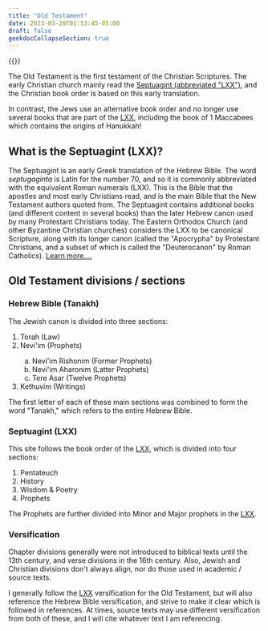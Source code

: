 ```yaml
---
title: "Old Testament"
date: 2023-03-28T01:53:45-05:00
draft: false
geekdocCollapseSection: true
---
```


{{<toc>}}

The Old Testament is the first testament of the Christian Scriptures. The early Christian church mainly read the [Septuagint (abbreviated "LXX")](#what-is-the-septuagint-lxx), and the Christian book order is based on this early translation.

In contrast, the Jews use an alternative book order and no longer use several books that are part of the [LXX](#what-is-the-septuagint-lxx), including the book of 1 Maccabees which contains the origins of Hanukkah!

## What is the Septuagint (LXX)?

The Septuagint is an early Greek translation of the Hebrew Bible. The word *septugaginta* is Latin for the number 70, and so it is commonly abbreviated with the equivalent Roman numerals (LXX). This is the Bible that the apostles and most early Christians read, and is the main Bible that the New Testament authors quoted from. The Septuagint contains additional books (and different content in several books) than the later Hebrew canon used by many Protestant Christians today. The Eastern Orthodox Church (and other Byzantine Christian churches) considers the LXX to be canonical Scripture, along with its longer canon (called the "Apocrypha" by Protestant Christians, and a subset of which is called the "Deuterocanon" by Roman Catholics). [Learn more....](https://theorthodoxfaith.com/article/the-bible-of-the-early-church/)

## Old Testament divisions / sections

### Hebrew Bible (Tanakh)

The Jewish canon is divided into three sections:

<ol>
<li>Torah (Law)</li>
<li>Nevi'im (Prophets)</li>
<ol type="a">
  <li>Nevi'im Rishonim (Former Prophets)</li>
  <li>Nevi'im Aharonim (Latter Prophets)</li>
  <li>Tere Asar (Twelve Prophets)</li>
</ol>
<li>Kethuvim (Writings)</li>
</ol>

The first letter of each of these main sections was combined to form the word "Tanakh," which refers to the entire Hebrew Bible.

### Septuagint (LXX)

This site follows the book order of the [LXX](#what-is-the-septuagint-lxx), which is divided into four sections:

1. Pentateuch
2. History
3. Wisdom & Poetry
4. Prophets

The Prophets are further divided into Minor and Major prophets in the [LXX](#what-is-the-septuagint-lxx).

### Versification

Chapter divisions generally were not introduced to biblical texts until the 13th century, and verse divisions in the 16th century. Also, Jewish and Christian divisions don't always align, nor do those used in academic / source texts.

I generally follow the [LXX](#what-is-the-septuagint-lxx) versification for the Old Testament, but will also reference the Hebrew Bible versification, and strive to make it clear which is followed in references. At times, source texts may use different versification from both of these, and I will cite whatever text I am referencing.
